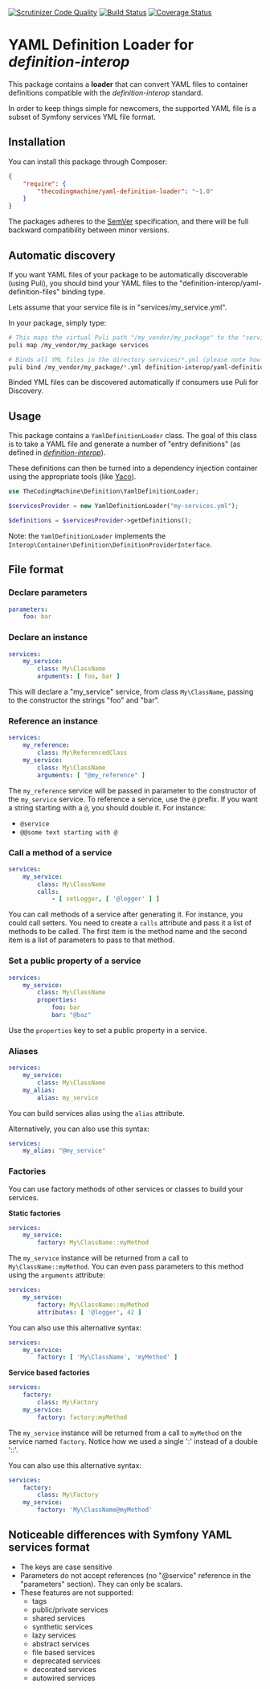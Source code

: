 [![Scrutinizer Code Quality](https://scrutinizer-ci.com/g/thecodingmachine/yaml-definition-loader/badges/quality-score.png?b=1.0)](https://scrutinizer-ci.com/g/thecodingmachine/yaml-definition-loader/?branch=1.0)
[![Build Status](https://travis-ci.org/thecodingmachine/yaml-definition-loader.svg?branch=1.0)](https://travis-ci.org/thecodingmachine/yaml-definition-loader)
[![Coverage Status](https://coveralls.io/repos/thecodingmachine/yaml-definition-loader/badge.svg?branch=1.0&service=github)](https://coveralls.io/github/thecodingmachine/yaml-definition-loader?branch=1.0)

# YAML Definition Loader for *definition-interop*

This package contains a **loader** that can convert YAML files to container definitions compatible with the 
*definition-interop* standard.

In order to keep things simple for newcomers, the supported YAML file is a subset of Symfony services YML file format.

## Installation

You can install this package through Composer:

```json
{
    "require": {
        "thecodingmachine/yaml-definition-loader": "~1.0"
    }
}
```

The packages adheres to the [SemVer](http://semver.org/) specification, and there will be full backward compatibility
between minor versions.

## Automatic discovery

If you want YAML files of your package to be automatically discoverable (using Puli), you should bind your YAML files
to the "definition-interop/yaml-definition-files" binding type.

Lets assume that your service file is in "services/my_service.yml".

In your package, simply type: 

```bash
# This maps the virtual Puli path "/my_vendor/my_package" to the "services" directory. 
puli map /my_vendor/my_package services

# Binds all YML files in the directory services/*.yml (please note how the directory is a virtual Puli directory).
puli bind /my_vendor/my_package/*.yml definition-interop/yaml-definition-files
```

Binded YML files can be discovered automatically if consumers use Puli for Discovery.

## Usage

This package contains a `YamlDefinitionLoader` class. The goal of this class is to take a YAML file and generate
a number of "entry definitions" (as defined in [*definition-interop*](https://github.com/container-interop/definition-interop/)).

These definitions can then be turned into a dependency injection container using the appropriate tools (like [Yaco](https://github.com/thecodingmachine/yaco)). 


```php
use TheCodingMachine\Definition\YamlDefinitionLoader;

$servicesProvider = new YamlDefinitionLoader("my-services.yml");

$definitions = $servicesProvider->getDefinitions();
```

Note: the `YamlDefinitionLoader` implements the `Interop\Container\Definition\DefinitionProviderInterface`.

## File format

### Declare parameters

```yaml
parameters:
    foo: bar
```

### Declare an instance

```yaml
services:
    my_service:
        class: My\ClassName
        arguments: [ foo, bar ]
```

This will declare a "my_service" service, from class `My\ClassName`, passing to the constructor the strings "foo" and "bar".

### Reference an instance

```yaml
services:
    my_reference:
        class: My\ReferencedClass
    my_service:
        class: My\ClassName
        arguments: [ "@my_reference" ]
```

The `my_reference` service will be passed in parameter to the constructor of the `my_service` service.
To reference a service, use the `@` prefix. If you want a string starting with a `@`, you should double it. For instance:

- `@service`
- `@@some text starting with @`

### Call a method of a service

```yaml
services:
    my_service:
        class: My\ClassName
        calls:
            - [ setLogger, [ '@logger' ] ]
```

You can call methods of a service after generating it. For instance, you could call setters.
You need to create a `calls` attribute and pass it a list of methods to be called. The first item is the method name
and the second item is a list of parameters to pass to that method.

### Set a public property of a service

```yaml
services:
    my_service:
        class: My\ClassName
        properties:
            foo: bar
            bar: "@baz"
```

Use the `properties` key to set a public property in a service.

### Aliases

```yaml
services:
    my_service:
        class: My\ClassName
    my_alias:
        alias: my_service
```

You can build services alias using the `alias` attribute.

Alternatively, you can also use this syntax:

```yaml
services:
    my_alias: "@my_service"
```

### Factories

You can use factory methods of other services or classes to build your services.

**Static factories**

```yaml
services:
    my_service:
        factory: My\ClassName::myMethod
```

The `my_service` instance will be returned from a call to `My\ClassName::myMethod`. You can even pass parameters to this
method using the `arguments` attribute:

```yaml
services:
    my_service:
        factory: My\ClassName::myMethod
        attributes: [ '@logger', 42 ] 
```

You can also use this alternative syntax:

```yaml
services:
    my_service:
        factory: [ 'My\ClassName', 'myMethod' ]
```

**Service based factories**

```yaml
services:
    factory:
        class: My\Factory
    my_service:
        factory: factory:myMethod
```

The `my_service` instance will be returned from a call to `myMethod` on the service named `factory`. Notice how we used
a single ':' instead of a double '::'.

You can also use this alternative syntax:

```yaml
services:
    factory:
        class: My\Factory
    my_service:
        factory: 'My\ClassName@myMethod'
```


## Noticeable differences with Symfony YAML services format

- The keys are case sensitive
- Parameters do not accept references (no "@service" reference in the "parameters" section). They can only be scalars.
- These features are not supported:
    - tags
    - public/private services
    - shared services
    - synthetic services
    - lazy services
    - abstract services
    - file based services
    - deprecated services
    - decorated services
    - autowired services
